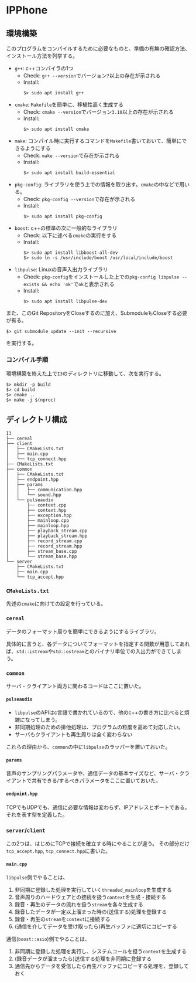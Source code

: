 IPPhone
===

## 環境構築

このプログラムをコンパイルするために必要なものと、準備の有無の確認方法、インストール方法を列挙する。

*   `g++`: c++コンパイラの1つ
    *   Check: `g++ --version`でバージョン`7`以上の存在が示される
    *   Install:
        ```
        $> sudo apt install g++
        ```
*   `cmake`: `Makefile`を簡単に、移植性高く生成する
    *   Check: `cmake --version`でバージョン`3.10`以上の存在が示される
    *   Install:
        ```
        $> sudo apt install cmake
        ```
*   `make`: コンパイル時に実行するコマンドを`Makefile`書いておいて、簡単にできるようにする
    *   Check: `make --version`で存在が示される
    *   Install:
        ```
        $> sudo apt install build-essential
        ```
*   `pkg-config`: ライブラリを使う上での情報を取り出す。`cmake`の中などで用いる。
    *   Check: `pkg-config --version`で存在が示される
    *   Install:
        ```
        $> sudo apt install pkg-config
        ```
*   `boost`: c++の標準の次に一般的なライブラリ
    *   Check: 以下に述べる`cmake`の実行をする
    *   Install:
        ```
        $> sudo apt install libboost-all-dev
        $> sudo ln -s /usr/include/boost /usr/local/include/boost
        ```
*   `libpulse`: Linuxの音声入出力ライブラリ
    *   Check: `pkg-config`をインストールした上での`pkg-config libpulse --exists && echo 'ok'`で`ok`と表示される
    *   Install:
        ```
        $> sudo apt install libpulse-dev
        ```

また、このGit RepositoryをCloseするのに加え、SubmoduleもCloseする必要が有る。
```
$> git submodule update --init --recursive
```
を実行する。

### コンパイル手順

環境構築を終えた上で`I3`のディレクトリに移動して、次を実行する。

```
$> mkdir -p build
$> cd build
$> cmake ..
$> make -j $(nproc)
```

## ディレクトリ構成

```
I3
├── cereal
├── client
│   ├── CMakeLists.txt
│   ├── main.cpp
│   └── tcp_connect.hpp
├── CMakeLists.txt
├── common
│   ├── CMakeLists.txt
│   ├── endpoint.hpp
│   ├── params
│   │   ├── communication.hpp
│   │   └── sound.hpp
│   └── pulseaudio
│       ├── context.cpp
│       ├── context.hpp
│       ├── exception.hpp
│       ├── mainloop.cpp
│       ├── mainloop.hpp
│       ├── playback_stream.cpp
│       ├── playback_stream.hpp
│       ├── record_stream.cpp
│       ├── record_stream.hpp
│       ├── stream_base.cpp
│       └── stream_base.hpp
└── server
    ├── CMakeLists.txt
    ├── main.cpp
    └── tcp_accept.hpp
```

### `CMakeLists.txt`

先述の`cmake`に向けての設定を行っている。

### `cereal`

データのフォーマット周りを簡単にできるようにするライブラリ。

具体的に言うと、各データについてフォーマットを指定する関数が用意してあれば、`std::istream`や`std::ostream`とのバイナリ単位での入出力ができてしまう。

### `common`

サーバ・クライアント両方に関わるコードはここに置いた。

#### `pulseaudio`

*   `libpulse`のAPIはc言語で書かれているので、他のc++の書き方に比べると煩雑になってしまう。
*   非同期処理のための排他処理は、プログラムの粒度を高めて対応したい。
*   サーバもクライアントも再生周りは全く変わらない

これらの理由から、`common`の中に`libpulse`のラッパーを置いておいた。

#### `params`

音声のサンプリングパラメータや、通信データの基本サイズなど、サーバ・クライアントで共有できる/するべきパラメータをここに置いておいた。

#### `endpoint.hpp`

TCPでもUDPでも、通信に必要な情報は変わらず、IPアドレスとポートである。それを表す型を定義した。

### `server`/`client`

この2つは、はじめにTCPで接続を確立する時にやることが違う。
その部分だけ`tcp_accept.hpp`, `tcp_connect.hpp`に書いた。

#### `main.cpp`

`libpulse`側でやることは、

1.  非同期に登録した処理を実行していく`threaded_mainloop`を生成する
2.  音声周りのハードウェアとの接続を扱う`context`を生成・接続する
3.  録音・再生のデータの流れを扱う`stream`を各々生成する
4.  録音したデータが一定以上溜まった時の(送信する)処理を登録する
5.  録音・再生の`stream`を`context`に接続する
6.  (通信を介してデータを受け取ったら)再生バッファに適切にコピーする

通信(`boost::asio`)側でやることは、

1.  非同期に登録した処理を実行し、システムコールを担う`context`を生成する
2.  (録音データが溜まったら)送信する処理を非同期に登録する
3.  通信先からデータを受信したら再生バッファにコピーする処理を、登録しておく
